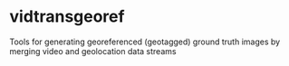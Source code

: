 # vidtransgeoref
Tools for generating georeferenced (geotagged) ground truth images by merging video and geolocation data streams
